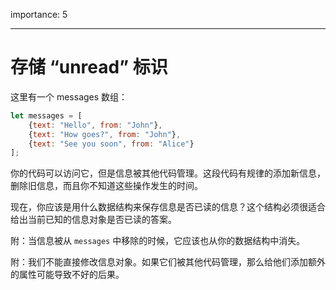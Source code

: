 importance: 5

---

# 存储 “unread” 标识

这里有一个 messages 数组：

```js
let messages = [
    {text: "Hello", from: "John"},
    {text: "How goes?", from: "John"},
    {text: "See you soon", from: "Alice"}
];
```

你的代码可以访问它，但是信息被其他代码管理。这段代码有规律的添加新信息，删除旧信息，而且你不知道这些操作发生的时间。

现在，你应该是用什么数据结构来保存信息是否已读的信息？这个结构必须很适合给出当前已知的信息对象是否已读的答案。

附：当信息被从 `messages` 中移除的时候，它应该也从你的数据结构中消失。

附：我们不能直接修改信息对象。如果它们被其他代码管理，那么给他们添加额外的属性可能导致不好的后果。
